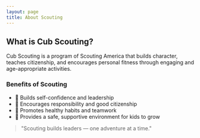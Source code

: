 ```yaml
---
layout: page
title: About Scouting
---
```


## What is Cub Scouting?

Cub Scouting is a program of Scouting America that builds character, teaches citizenship, and encourages personal fitness through engaging and age-appropriate activities.

### Benefits of Scouting
- 🔹 Builds self-confidence and leadership
- 🔹 Encourages responsibility and good citizenship
- 🔹 Promotes healthy habits and teamwork
- 🔹 Provides a safe, supportive environment for kids to grow

> "Scouting builds leaders — one adventure at a time."


